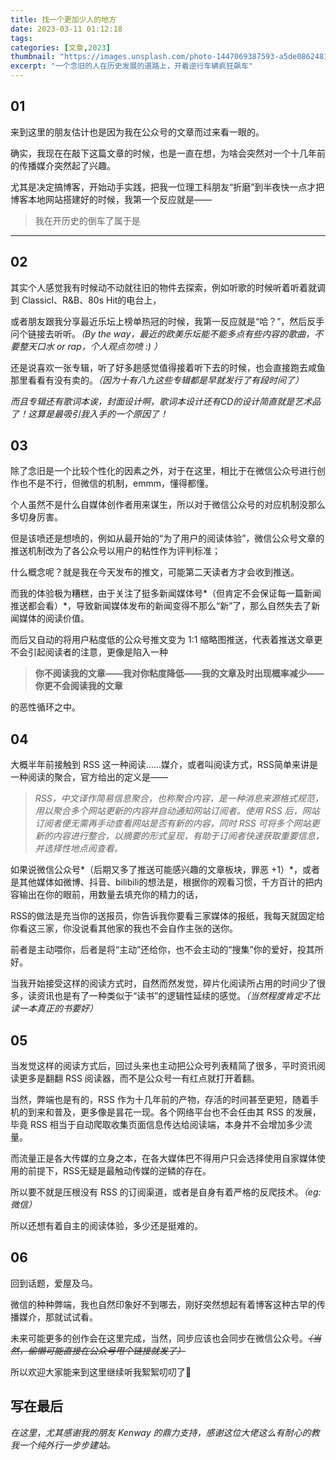 ```yaml
---
title: 找一个更加少人的地方
date: 2023-03-11 01:12:18
tags:
categories: [文章,2023]
thumbnail: "https://images.unsplash.com/photo-1447069387593-a5de0862481e?ixlib=rb-4.0.3&ixid=MnwxMjA3fDB8MHxwaG90by1wYWdlfHx8fGVufDB8fHx8&auto=format&fit=crop&w=869&q=80"
excerpt: "一个念旧的人在历史发展的道路上，开着逆行车辆疯狂飙车"
---
```

## 01
来到这里的朋友估计也是因为我在公众号的文章而过来看一眼的。

确实，我现在在敲下这篇文章的时候，也是一直在想，为啥会突然对一个十几年前的传播媒介突然起了兴趣。

尤其是决定搞博客，开始动手实践，把我一位理工科朋友“折磨”到半夜快一点才把博客本地网站搭建好的时候，我第一个反应就是——

>我在开历史的倒车了属于是
***

## 02
其实个人感觉我有时候动不动就往旧的物件去探索，例如听歌的时候听着听着就调到 Classicl、R&B、80s Hit的电台上，

或者朋友跟我分享最近乐坛上榜单热冠的时候，我第一反应就是“哈？”，然后反手问个链接去听听。*（By the way，最近的欧美乐坛能不能多点有些内容的歌曲，不要整天口水 or rap，个人观点勿喷 :) ）*

还是说喜欢一张专辑，听了好多趟感觉值得接着听下去的时候，也会直接跑去咸鱼那里看看有没有卖的。*（因为十有八九这些专辑都是早就发行了有段时间了）*

*而且专辑还有歌词本诶，封面设计啊，歌词本设计还有CD的设计简直就是艺术品了！这算是最吸引我入手的一个原因了！*

## 03
除了念旧是一个比较个性化的因素之外，对于在这里，相比于在微信公众号进行创作也不是不行，但微信的机制，emmm，懂得都懂。

个人虽然不是什么自媒体创作者用来谋生，所以对于微信公众号的对应机制没那么多切身厉害。

但是该喷还是想喷的，例如从最开始的“为了用户的阅读体验”，微信公众号文章的推送机制改为了各公众号以用户的粘性作为评判标准；

什么概念呢？就是我在今天发布的推文，可能第二天读者方才会收到推送。

而我的体验极为糟糕，由于关注了挺多新闻媒体号*（但肯定不会保证每一篇新闻推送都会看）*，导致新闻媒体发布的新闻变得不那么“新”了，那么自然失去了新闻媒体的阅读价值。

而后又自动的将用户粘度低的公众号推文变为 1:1 缩略图推送，代表着推送文章更不会引起阅读者的注意，更像是陷入一种

>**你不阅读我的文章——我对你粘度降低——我的文章及时出现概率减少——你更不会阅读我的文章**

的恶性循环之中。

## 04
大概半年前接触到 RSS 这一种阅读……媒介，或者叫阅读方式，RSS简单来讲是一种阅读的聚合，官方给出的定义是——

>*RSS，中文译作简易信息聚合，也称聚合内容，是一种消息来源格式规范，用以聚合多个网站更新的内容并自动通知网站订阅者。使用 RSS 后，网站订阅者便无需再手动查看网站是否有新的内容，同时 RSS 可将多个网站更新的内容进行整合，以摘要的形式呈现，有助于订阅者快速获取重要信息，并选择性地点阅查看。*

如果说微信公众号*（后期又多了推送可能感兴趣的文章板块，罪恶 +1）*，或者是其他媒体如微博、抖音、bilibili的想法是，根据你的观看习惯，千方百计的把内容输出在你的眼前，用数量去填充你的精力的话，

RSS的做法是充当你的送报员，你告诉我你要看三家媒体的报纸，我每天就固定给你看这三家，你没说看其他家的我也不会自作主张的送你。

前者是主动喂你，后者是将“主动”还给你，也不会主动的“搜集”你的爱好，投其所好。

当我开始接受这样的阅读方式时，自然而然发觉，碎片化阅读所占用的时间少了很多，读资讯也是有了一种类似于“读书”的逻辑性延续的感觉。*（当然程度肯定不比读一本真正的书要好）*

## 05
当发觉这样的阅读方式后，回过头来也主动把公众号列表精简了很多，平时资讯阅读更多是翻翻 RSS 阅读器，而不是公众号一有红点就打开着翻。

当然，弊端也是有的，RSS 作为十几年前的产物，存活的时间甚至更短，随着手机的到来和普及，更多像是昙花一现。各个网络平台也不会任由其 RSS 的发展，毕竟 RSS 相当于自动爬取收集页面信息传达给阅读端，本身并不会增加多少流量。

而流量正是各大传媒的立身之本，在各大媒体巴不得用户只会选择使用自家媒体使用的前提下，RSS无疑是最触动传媒的逆鳞的存在。

所以要不就是压根没有 RSS 的订阅渠道，或者是自身有着严格的反爬技术。*（eg: 微信）*

所以还想有着自主的阅读体验，多少还是挺难的。

## 06
回到话题，爱屋及乌。

微信的种种弊端，我也自然印象好不到哪去，刚好突然想起有着博客这种古早的传播媒介，那就试试看。

未来可能更多的创作会在这里完成，当然，同步应该也会同步在微信公众号。~~*（当然，偷懒可能直接在公众号甩个链接就发了）*~~

所以欢迎大家能来到这里继续听我絮絮叨叨了🤣


## 写在最后
*在这里，尤其感谢我的朋友 Kenway 的鼎力支持，感谢这位大佬这么有耐心的教我一个纯外行一步步建站。*

